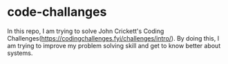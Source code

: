 # code-challanges
In this repo, I am trying to solve John Crickett's Coding Challenges(https://codingchallenges.fyi/challenges/intro/). By doing this, I am trying to improve my problem solving skill and get to know better about systems.
